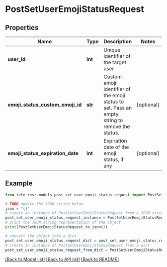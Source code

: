# PostSetUserEmojiStatusRequest


## Properties

Name | Type | Description | Notes
------------ | ------------- | ------------- | -------------
**user_id** | **int** | Unique identifier of the target user | 
**emoji_status_custom_emoji_id** | **str** | Custom emoji identifier of the emoji status to set. Pass an empty string to remove the status. | [optional] 
**emoji_status_expiration_date** | **int** | Expiration date of the emoji status, if any | [optional] 

## Example

```python
from tele_rest.models.post_set_user_emoji_status_request import PostSetUserEmojiStatusRequest

# TODO update the JSON string below
json = "{}"
# create an instance of PostSetUserEmojiStatusRequest from a JSON string
post_set_user_emoji_status_request_instance = PostSetUserEmojiStatusRequest.from_json(json)
# print the JSON string representation of the object
print(PostSetUserEmojiStatusRequest.to_json())

# convert the object into a dict
post_set_user_emoji_status_request_dict = post_set_user_emoji_status_request_instance.to_dict()
# create an instance of PostSetUserEmojiStatusRequest from a dict
post_set_user_emoji_status_request_from_dict = PostSetUserEmojiStatusRequest.from_dict(post_set_user_emoji_status_request_dict)
```
[[Back to Model list]](../README.md#documentation-for-models) [[Back to API list]](../README.md#documentation-for-api-endpoints) [[Back to README]](../README.md)


